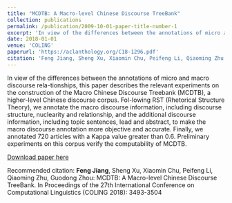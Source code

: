 ```yaml
---
title: "MCDTB: A Macro-level Chinese Discourse TreeBank"
collection: publications
permalink: /publication/2009-10-01-paper-title-number-1
excerpt: 'In view of the differences between the annotations of micro and macro discourse rela-tionships, this paper describes the relevant experiments on the construction of the Macro Chinese Discourse Treebank (MCDTB), a higher-level Chinese discourse corpus. Fol-lowing RST (Rhetorical Structure Theory), we annotate the macro discourse information, including discourse structure, nuclearity and relationship, and the additional discourse information, including topic sentences, lead and abstract, to make the macro discourse annotation more objective and accurate. Finally, we annotated 720 articles with a Kappa value greater than 0.6. Preliminary experiments on this corpus verify the computability of MCDTB.'
date: 2018-01-01
venue: 'COLING'
paperurl: 'https://aclanthology.org/C18-1296.pdf'
citation: 'Feng Jiang, Sheng Xu, Xiaomin Chu, Peifeng Li, Qiaoming Zhu, Guodong Zhou: MCDTB: A Macro-level Chinese Discourse TreeBank. In Proceedings of the 27th International Conference on Computational Linguistics (COLING 2018): 3493-3504'
---
```

In view of the differences between the annotations of micro and macro discourse rela-tionships, this paper describes the relevant experiments on the construction of the Macro Chinese Discourse Treebank (MCDTB), a higher-level Chinese discourse corpus. Fol-lowing RST (Rhetorical Structure Theory), we annotate the macro discourse information, including discourse structure, nuclearity and relationship, and the additional discourse information, including topic sentences, lead and abstract, to make the macro discourse annotation more objective and accurate. Finally, we annotated 720 articles with a Kappa value greater than 0.6. Preliminary experiments on this corpus verify the computability of MCDTB.

[Download paper here](http://academicpages.github.io/files/paper1.pdf)

Recommended citation: **Feng Jiang**, Sheng Xu, Xiaomin Chu, Peifeng Li, Qiaoming Zhu, Guodong Zhou: MCDTB: A Macro-level Chinese Discourse TreeBank. In Proceedings of the 27th International Conference on Computational Linguistics (COLING 2018): 3493-3504
